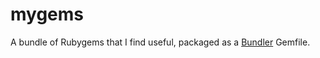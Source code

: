 mygems
======

A bundle of Rubygems that I find useful, packaged as a [Bundler](http://bundler.io) Gemfile.
